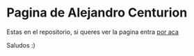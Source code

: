# Pagina de Alejandro Centurion

Estas en el repositorio, si queres ver la pagina entra [por aca](https://acenturion.github.io/) 

Saludos :)







